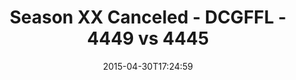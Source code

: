 ---
title: Season XX Canceled - DCGFFL - 4449 vs 4445
teams_score:
- team: 4449
  score: 19
- team: 4445
  score: 12
mvp: Jim R (White), Bryan G (Slate)
game-ball: N/A
season: 10
week: 8
date: '2015-04-30T17:24:59'
pageid: season-10-week-8-4449-vs-4445
---